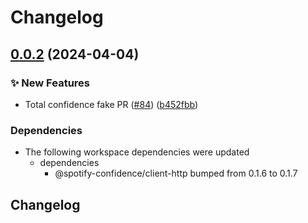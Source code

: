 # Changelog

## [0.0.2](https://github.com/spotify/confidence-openfeature-provider-js/compare/sdk-v0.0.1...sdk-v0.0.2) (2024-04-04)


### ✨ New Features

* Total confidence fake PR ([#84](https://github.com/spotify/confidence-openfeature-provider-js/issues/84)) ([b452fbb](https://github.com/spotify/confidence-openfeature-provider-js/commit/b452fbb82fb01d35cec4f0ebd0a82e615756ee5e))


### Dependencies

* The following workspace dependencies were updated
  * dependencies
    * @spotify-confidence/client-http bumped from 0.1.6 to 0.1.7

## Changelog
